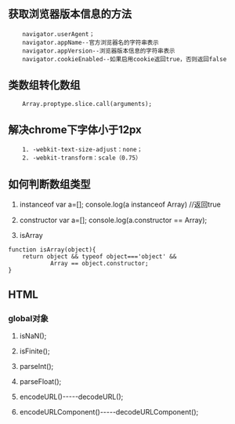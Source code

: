 ##  获取浏览器版本信息的方法

        navigator.userAgent；
        navigator.appName--官方浏览器名的字符串表示
        navigator.appVersion--浏览器版本信息的字符串表示
        navigator.cookieEnabled--如果启用cookie返回true，否则返回false

##  类数组转化数组

        Array.proptype.slice.call(arguments);

##  解决chrome下字体小于12px

        1. -webkit-text-size-adjust：none；
        2. -webkit-transform：scale（0.75）



##  如何判断数组类型
1.  instanceof
    var a=[];
    console.log(a instanceof Array) //返回true

2.  constructor
    var a=[];
    console.log(a.constructor == Array);

3.  isArray

```
function isArray(object){
    return object && typeof object==='object' &&
            Array == object.constructor;
}
```

##  HTML

###  global对象

1.  isNaN();

2.  isFinite();

3.  parseInt();

4.  parseFloat();

5.  encodeURL()-----decodeURL();

6.  encodeURLComponent()-----decodeURLComponent();


